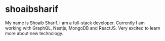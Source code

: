 # shoaibsharif

My name is Shoaib Sharif. I am a full-stack developer. Currently I am working with GraphQL, Nestjs, MongoDB and ReactJS. Very excited to learn more about new technology.

